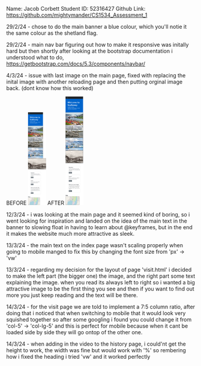 Name: Jacob Corbett
Student ID: 52316427
Github Link: https://github.com/mightymander/CS1534_Assessment_1


29/2/24 - chose to do the main banner a blue colour, which you'll notie it the same colour as the shetland flag.

29/2/24 - main nav bar figuring out how to make it responsive was initally hard but then shortly after looking at the bootstrap documentation i understood what to do, https://getbootstrap.com/docs/5.3/components/navbar/

4/3/24 - issue with last image on the main page, fixed with replacing the inital image with another reloading page and then putting orginal image back. (dont know how this worked)

BEFORE
<img src="/IMGS/first_issue_with_image.png" width="48">
AFTER
<img src="/IMGS/fixed_issue_with_image.png"  width="48">

12/3/24 - i was looking at the main page and it seemed kind of boring, so i went looking for inspiration and landed on the idea of the main text in the banner to slowing float in having to learn about @keyframes, but in the end it makes the website much more attractive as sleek. 

13/3/24 - the main text on the index page wasn't scaling properly when going to mobile manged to fix this by changing the font size from 'px' -> 'vw'


13/3/24 - regarding my decision for the layout of page 'visit.html' i decided to make the left part (the bigger one) the image, and the right part some text explaining the image. when you read its always left to right so i wanted a big attractive image to be the first thing you see and then if you want to find out more you just keep reading and the text will be there.

14/3/24 - for the visit page we are told to implement a 7:5 column ratio, after doing that i noticed that when switching to mobile that it would look very squished together so after some googling i found you could change it from 'col-5' -> 'col-lg-5' and this is perfect for mobile because when it cant be loaded side by side they will go ontop of the other one.

14/3/24 - when adding in the video to the history page, i could'nt get the height to work, the width was fine but would work with '%' so rembering how i fixed the heading i tried 'vw' and it worked perfectly 